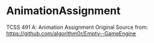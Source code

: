 # AnimationAssignment
TCSS 491 A: Animation Assignment
Original Source from: https://github.com/algorithm0r/Empty--GameEngine
